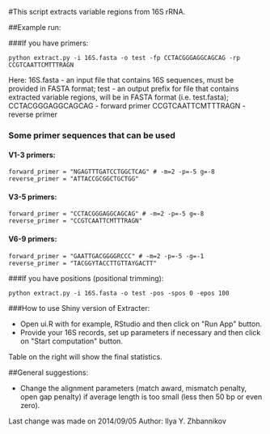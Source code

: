 
#This script extracts variable regions from 16S rRNA. 

##Example run:

###If you have primers:

`python extract.py -i 16S.fasta -o test -fp CCTACGGGAGGCAGCAG -rp CCGTCAATTCMTTTRAGN`

Here: 
16S.fasta - an input file that contains 16S sequences, must be provided in FASTA format;
test - an output prefix for file that contains extracted variable regions, will be in FASTA format (i.e. test.fasta);
CCTACGGGAGGCAGCAG - forward primer
CCGTCAATTCMTTTRAGN - reverse primer


### Some primer sequences that can be used

#### V1-3 primers:

```
forward_primer = "NGAGTTTGATCCTGGCTCAG" # -m=2 -p=-5 g=-8
reverse_primer = "ATTACCGCGGCTGCTGG"
```
#### V3-5 primers:

```
forward_primer = "CCTACGGGAGGCAGCAG" # -m=2 -p=-5 g=-8
reverse_primer = "CCGTCAATTCMTTTRAGN"
```

#### V6-9 primers:

```
forward_primer = "GAATTGACGGGGRCCC" # -m=2 -p=-5 -g=-1
reverse_primer = "TACGGYTACCTTGTTAYGACTT"
```

###If you have positions (positional trimming):

`python extract.py -i 16S.fasta -o test -pos -spos 0 -epos 100`

###How to use Shiny version of Extracter:

* Open ui.R with for example, RStudio and then click on "Run App" button.
* Provide your 16S records, set up parameters if necessary and then click on "Start computation" button.

Table on the right will show the final statistics. 

##General suggestions:

- Change the alignment parameters (match award, mismatch penalty, open gap penalty) if average length is too small (less then 50 bp or even zero).

Last change was made on 2014/09/05
Author: Ilya Y. Zhbannikov
